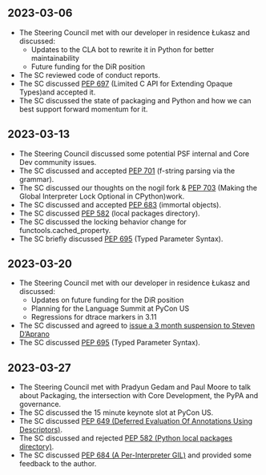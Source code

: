 ## 2023-03-06

- The Steering Council met with our developer in residence Łukasz and discussed:
    - Updates to the CLA bot to rewrite it in Python for better maintainability
    - Future funding for the DiR position
- The SC reviewed code of conduct reports.
- The SC discussed [PEP 697](https://peps.python.org/pep-0697/) (Limited C API for Extending Opaque Types)and accepted it.
- The SC discussed the state of packaging and Python and how we can best support forward momentum for it.

## 2023-03-13

- The Steering Council discussed some potential PSF internal and Core Dev community issues.
- The SC discussed and accepted [PEP 701](https://peps.python.org/pep-0701/) (f-string parsing via the grammar).
- The SC discussed our thoughts on the nogil fork & [PEP 703](https://peps.python.org/pep-0703/) (Making the Global Interpreter Lock Optional in CPython)work.
- The SC discussed and accepted [PEP 683](https://peps.python.org/pep-0683/) (immortal objects).
- The SC discussed [PEP 582](https://peps.python.org/pep-0582/) (local packages directory).
- The SC discussed the locking behavior change for functools.cached_property.
- The SC briefly discussed [PEP 695](https://peps.python.org/pep-0695/) (Typed Parameter Syntax).

## 2023-03-20

- The Steering Council met with our developer in residence Łukasz and discussed:
    - Updates on future funding for the DiR position
    - Planning for the Language Summit at PyCon US
    - Regressions for dtrace markers in 3.11
- The SC discussed and agreed to [issue a 3 month suspension to Steven D’Aprano](https://discuss.python.org/t/suspending-a-core-developer-for-conduct-issues/25278)
- The SC discussed [PEP 695](https://peps.python.org/pep-0695/) (Typed Parameter Syntax).

## 2023-03-27

- The Steering Council met with Pradyun Gedam and Paul Moore to talk about Packaging, the intersection with Core Development, the PyPA and governance.
- The SC discussed the 15 minute keynote slot at PyCon US.
- The SC discussed [PEP 649 (Deferred Evaluation Of Annotations Using Descriptors)](https://peps.python.org/pep-0649/).
- The SC discussed and rejected [PEP 582 (Python local packages directory)](https://peps.python.org/pep-0582/).
- The SC discussed [PEP 684 (A Per-Interpreter GIL)](https://peps.python.org/pep-0684/) and provided some feedback to the author.
